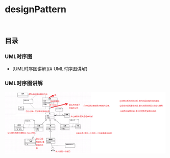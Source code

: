 # designPattern
<br>

## 目录

### UML时序图
* [UML时序图讲解](# UML时序图讲解)








### UML时序图讲解
![Image text](https://github.com/Fanxx7201/designPattern/blob/master/src/main/resources/pics/UML%E6%97%B6%E5%BA%8F%E5%9B%BE.png)
